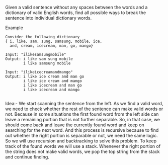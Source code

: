 Given a valid sentence without any spaces between the words and a dictionary of valid English words, find all possible ways to break the sentence into individual dictionary words.

Example 
```
Consider the following dictionary 
{ i, like, sam, sung, samsung, mobile, ice, 
  and, cream, icecream, man, go, mango}

Input: "ilikesamsungmobile"
Output: i like sam sung mobile
        i like samsung mobile

Input: "ilikeicecreamandmango"
Output: i like ice cream and man go
        i like ice cream and mango
        i like icecream and man go
        i like icecream and mango
        
 ```
 
 Idea:-
 We start scanning the sentence from the left. As we find a valid word, we need to check whether the rest of the sentence can make valid words or not. Because in some situations the first found word from the left side can leave a remaining portion that is not further separable. So, in that case, we should come back and leave the currently found word and keep on searching for the next word. And this process is recursive because to find out whether the right portion is separable or not, we need the same logic. So we will use recursion and backtracking to solve this problem. To keep track of the found words we will use a stack. Whenever the right portion of the string does not make valid words, we pop the top string from the stack and continue finding.
 
